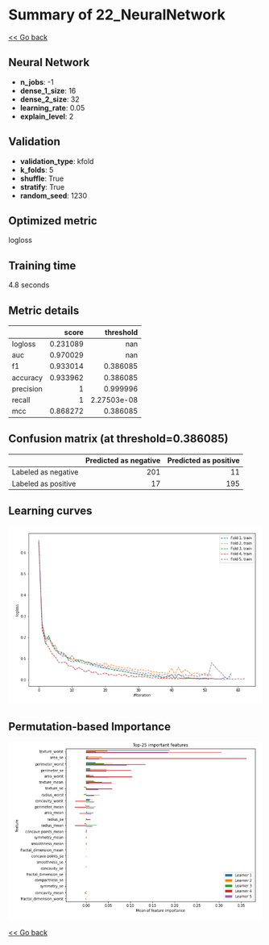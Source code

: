 # Summary of 22_NeuralNetwork

[<< Go back](../README.md)


## Neural Network
- **n_jobs**: -1
- **dense_1_size**: 16
- **dense_2_size**: 32
- **learning_rate**: 0.05
- **explain_level**: 2

## Validation
 - **validation_type**: kfold
 - **k_folds**: 5
 - **shuffle**: True
 - **stratify**: True
 - **random_seed**: 1230

## Optimized metric
logloss

## Training time

4.8 seconds

## Metric details
|           |    score |     threshold |
|:----------|---------:|--------------:|
| logloss   | 0.231089 | nan           |
| auc       | 0.970029 | nan           |
| f1        | 0.933014 |   0.386085    |
| accuracy  | 0.933962 |   0.386085    |
| precision | 1        |   0.999996    |
| recall    | 1        |   2.27503e-08 |
| mcc       | 0.868272 |   0.386085    |


## Confusion matrix (at threshold=0.386085)
|                     |   Predicted as negative |   Predicted as positive |
|:--------------------|------------------------:|------------------------:|
| Labeled as negative |                     201 |                      11 |
| Labeled as positive |                      17 |                     195 |

## Learning curves
![Learning curves](learning_curves.png)

## Permutation-based Importance
![Permutation-based Importance](permutation_importance.png)

[<< Go back](../README.md)
